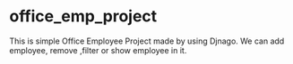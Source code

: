 # office_emp_project
This is simple Office Employee Project made by using Djnago. We can add employee, remove ,filter or show employee in it.
